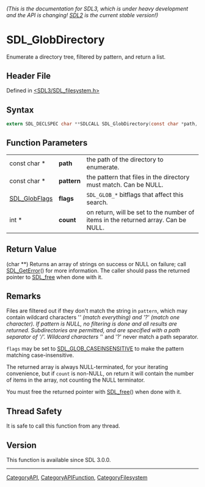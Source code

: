 ###### (This is the documentation for SDL3, which is under heavy development and the API is changing! [SDL2](https://wiki.libsdl.org/SDL2/) is the current stable version!)
# SDL_GlobDirectory

Enumerate a directory tree, filtered by pattern, and return a list.

## Header File

Defined in [<SDL3/SDL_filesystem.h>](https://github.com/libsdl-org/SDL/blob/main/include/SDL3/SDL_filesystem.h)

## Syntax

```c
extern SDL_DECLSPEC char **SDLCALL SDL_GlobDirectory(const char *path, const char *pattern, SDL_GlobFlags flags, int *count);
```

## Function Parameters

|                                |             |                                                                                   |
| ------------------------------ | ----------- | --------------------------------------------------------------------------------- |
| const char *                   | **path**    | the path of the directory to enumerate.                                           |
| const char *                   | **pattern** | the pattern that files in the directory must match. Can be NULL.                  |
| [SDL_GlobFlags](SDL_GlobFlags) | **flags**   | `SDL_GLOB_*` bitflags that affect this search.                                    |
| int *                          | **count**   | on return, will be set to the number of items in the returned array. Can be NULL. |

## Return Value

(char **) Returns an array of strings on success or NULL on failure; call
[SDL_GetError](SDL_GetError)() for more information. The caller should pass
the returned pointer to [SDL_free](SDL_free) when done with it.

## Remarks

Files are filtered out if they don't match the string in `pattern`, which
may contain wildcard characters '*' (match everything) and '?' (match one
character). If pattern is NULL, no filtering is done and all results are
returned. Subdirectories are permitted, and are specified with a path
separator of '/'. Wildcard characters '*' and '?' never match a path
separator.

`flags` may be set to [SDL_GLOB_CASEINSENSITIVE](SDL_GLOB_CASEINSENSITIVE)
to make the pattern matching case-insensitive.

The returned array is always NULL-terminated, for your iterating
convenience, but if `count` is non-NULL, on return it will contain the
number of items in the array, not counting the NULL terminator.

You must free the returned pointer with [SDL_free](SDL_free)() when done
with it.

## Thread Safety

It is safe to call this function from any thread.

## Version

This function is available since SDL 3.0.0.

----
[CategoryAPI](CategoryAPI), [CategoryAPIFunction](CategoryAPIFunction), [CategoryFilesystem](CategoryFilesystem)

